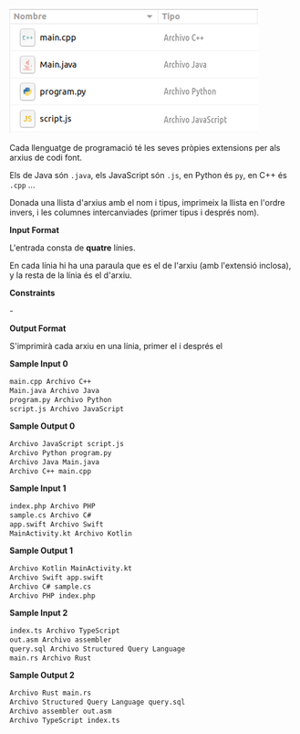 ![image](1601159416-d284b37cf1-srctypes.png)

Cada llenguatge de programació té les seves pròpies extensions per als
arxius de codi font.

Els de Java són `.java`, els JavaScript són `.js`, en Python és `py`, en
C++ és `.cpp` ...

Donada una llista d'arxius amb el nom i tipus, imprimeix la llista en
l'ordre invers, i les columnes intercanviades (primer tipus i després
nom).

**Input Format**

L'entrada consta de **quatre** línies.

En cada línia hi ha una paraula que es el  de l'arxiu (amb l'extensió
inclosa), y la resta de la línia és el  d'arxiu.

**Constraints**

\-

**Output Format**

S'imprimirà cada arxiu en una línia, primer el  i després el 

**Sample Input 0**

    main.cpp Archivo C++
    Main.java Archivo Java
    program.py Archivo Python
    script.js Archivo JavaScript

**Sample Output 0**

    Archivo JavaScript script.js 
    Archivo Python program.py 
    Archivo Java Main.java 
    Archivo C++ main.cpp 

**Sample Input 1**

    index.php Archivo PHP
    sample.cs Archivo C#
    app.swift Archivo Swift
    MainActivity.kt Archivo Kotlin

**Sample Output 1**

    Archivo Kotlin MainActivity.kt
    Archivo Swift app.swift
    Archivo C# sample.cs
    Archivo PHP index.php

**Sample Input 2**

    index.ts Archivo TypeScript
    out.asm Archivo assembler
    query.sql Archivo Structured Query Language
    main.rs Archivo Rust

**Sample Output 2**

    Archivo Rust main.rs
    Archivo Structured Query Language query.sql
    Archivo assembler out.asm
    Archivo TypeScript index.ts
